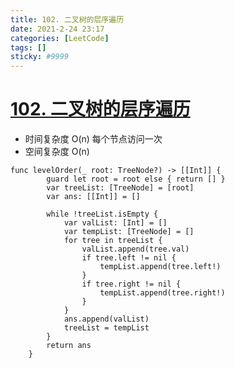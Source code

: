 ```yaml
---
title: 102. 二叉树的层序遍历
date: 2021-2-24 23:17
categories: [LeetCode]
tags: []
sticky: #9999
---
```


# [102. 二叉树的层序遍历](https://leetcode-cn.com/problems/binary-tree-level-order-traversal/)

- 时间复杂度
  O(n) 每个节点访问一次
- 空间复杂度
  O(n)

```
func levelOrder(_ root: TreeNode?) -> [[Int]] {
        guard let root = root else { return [] }
        var treeList: [TreeNode] = [root]
        var ans: [[Int]] = []

        while !treeList.isEmpty {
            var valList: [Int] = []
            var tempList: [TreeNode] = []
            for tree in treeList {
                valList.append(tree.val)
                if tree.left != nil {
                    tempList.append(tree.left!)
                }
                if tree.right != nil {
                    tempList.append(tree.right!)
                }
            }
            ans.append(valList)
            treeList = tempList
        }
        return ans
    }
```
